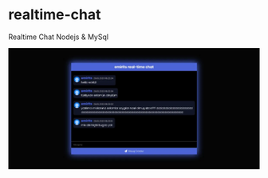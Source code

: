 # realtime-chat
Realtime Chat Nodejs &amp; MySql

![Açıklama](https://github.com/emirsyss/realtime-chat/blob/main/image.png?raw=true)
